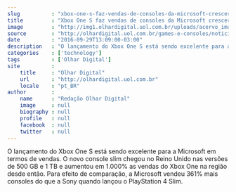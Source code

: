 ```yaml
---
slug          : "xbox-one-s-faz-vendas-de-consoles-da-microsoft-crescerem-1-000-no-reino-unido"
title         : "Xbox One S faz vendas de consoles da Microsoft crescerem 1.000% no Reino Unido"
image         : "http://img1.olhardigital.uol.com.br/uploads/acervo_imagens/2016/08/20160804121909_660_420.jpg"
source        : "http://olhardigital.uol.com.br/games-e-consoles/noticia/xbox-one-s-faz-vendas-de-consoles-da-microsoft-crescerem-1-000-no-reino-unido/62621"
date          : "2016-09-29T13:09:00-03:00"
description   : "O lançamento do Xbox One S está sendo excelente para a Microsoft em termos de vendas. O novo console slim chegou no Reino Unido nas versões de 500 GB e 1 TB e aumentou em 1.000% as vendas do Xbox One na região desde então. Para efeito de comparação, a Microsoft vendeu 361% mais consoles do que a Sony quando lançou o PlayStation 4 Slim."
categories    : ['technology']
tags          : ['Olhar Digital']
site          :
    title     : "Olhar Digital"
    url       : "http://olhardigital.uol.com.br"
    locale    : "pt_BR"
author        :
    name      : "Redação Olhar Digital"
    image     : null
    biography : null
    profile   : null
    facebook  : null
    twitter   : null
---
```


O lançamento do Xbox One S está sendo excelente para a Microsoft em termos de vendas. O novo console slim chegou no Reino Unido nas versões de 500 GB e 1 TB e aumentou em 1.000% as vendas do Xbox One na região desde então. Para efeito de comparação, a Microsoft vendeu 361% mais consoles do que a Sony quando lançou o PlayStation 4 Slim.
